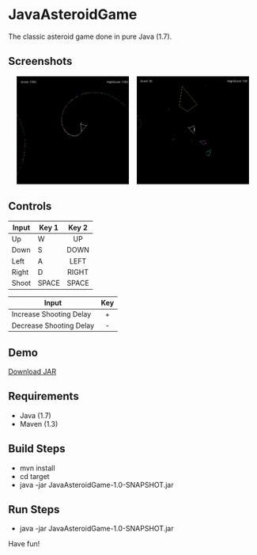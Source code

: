 # JavaAsteroidGame
The classic asteroid game done in pure Java (1.7).

## Screenshots
<div align="center">
        <img width="45%" src="https://raw.githubusercontent.com/hkamran/JavaAsteroidGame/master/demo/screenshot2.png"></img>
        <img height="0" width="8px">
        <img width="45%" src="https://raw.githubusercontent.com/hkamran/JavaAsteroidGame/master/demo/screenshot1.png"></img>
</div>

## Controls


| Input  | Key 1   | Key 2   |
| ----   | -----   |:-------:|
| Up     | W       | UP		 |
| Down   | S       | DOWN	 |
| Left   | A       | LEFT	 |
| Right  | D 	   | RIGHT	 |
| Shoot  | SPACE   | SPACE	 | 

| Input  				   | Key    |
| ------------------------ |:------:|
| Increase Shooting Delay  | +      |
| Decrease Shooting Delay  | -      |

## Demo
<a href="https://raw.githubusercontent.com/hkamran/JavaAsteroidGame/master/demo/JavaAsteroidGame-1.0-SNAPSHOT.jar">Download JAR</a>

## Requirements

- Java (1.7)
- Maven (1.3)

## Build Steps

* mvn install
* cd target
* java -jar JavaAsteroidGame-1.0-SNAPSHOT.jar

## Run Steps

* java -jar JavaAsteroidGame-1.0-SNAPSHOT.jar

Have fun!



